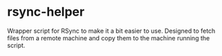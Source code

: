 # rsync-helper
Wrapper script for RSync to make it a bit easier to use. Designed to fetch files from a remote machine and copy them to the machine running the script.

